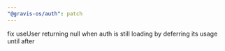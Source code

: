 ```yaml
---
"@gravis-os/auth": patch
---
```


fix useUser returning null when auth is still loading by deferring its usage until after
